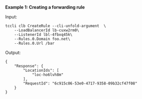 **Example 1: Creating a forwarding rule**



Input: 

```
tccli clb CreateRule --cli-unfold-argument  \
    --LoadBalancerId lb-cuxw2rm0\
    --ListenerId lbl-4fbxq45k\
    --Rules.0.Domain foo.net\
    --Rules.0.Url /bar
```

Output: 
```
{
    "Response": {
        "LocationIds": [
            "loc-ho6lvh8m"
        ],
        "RequestId": "6c915c06-53e0-4717-9358-09b32cf47f08"
    }
}
```


